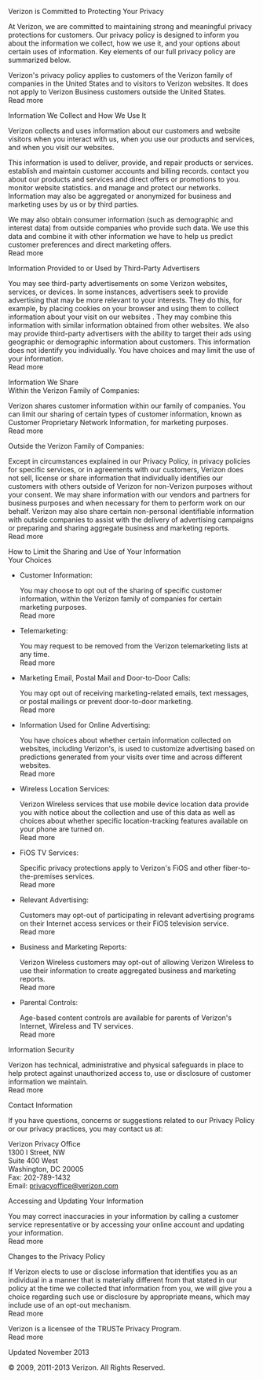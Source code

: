 Verizon is Committed to Protecting Your Privacy

At Verizon, we are committed to maintaining strong and meaningful privacy protections for customers. Our privacy policy is designed to inform you about the information we collect, how we use it, and your options about certain uses of information. Key elements of our full privacy policy are summarized below.

Verizon's privacy policy applies to customers of the Verizon family of companies in the United States and to visitors to Verizon websites. It does not apply to Verizon Business customers outside the United States.  
Read more

Information We Collect and How We Use It

Verizon collects and uses information about our customers and website visitors when you interact with us, when you use our products and services, and when you visit our websites.

This information is used to deliver, provide, and repair products or services. establish and maintain customer accounts and billing records. contact you about our products and services and direct offers or promotions to you. monitor website statistics. and manage and protect our networks. Information may also be aggregated or anonymized for business and marketing uses by us or by third parties.

We may also obtain consumer information (such as demographic and interest data) from outside companies who provide such data. We use this data and combine it with other information we have to help us predict customer preferences and direct marketing offers.  
Read more

Information Provided to or Used by Third-Party Advertisers

You may see third-party advertisements on some Verizon websites, services, or devices. In some instances, advertisers seek to provide advertising that may be more relevant to your interests. They do this, for example, by placing cookies on your browser and using them to collect information about your visit on our websites . They may combine this information with similar information obtained from other websites. We also may provide third-party advertisers with the ability to target their ads using geographic or demographic information about customers. This information does not identify you individually. You have choices and may limit the use of your information.  
Read more

Information We Share  
Within the Verizon Family of Companies:

Verizon shares customer information within our family of companies. You can limit our sharing of certain types of customer information, known as Customer Proprietary Network Information, for marketing purposes.  
Read more

Outside the Verizon Family of Companies:

Except in circumstances explained in our Privacy Policy, in privacy policies for specific services, or in agreements with our customers, Verizon does not sell, license or share information that individually identifies our customers with others outside of Verizon for non-Verizon purposes without your consent. We may share information with our vendors and partners for business purposes and when necessary for them to perform work on our behalf. Verizon may also share certain non-personal identifiable information with outside companies to assist with the delivery of advertising campaigns or preparing and sharing aggregate business and marketing reports.  
Read more

How to Limit the Sharing and Use of Your Information  
Your Choices

*   Customer Information:
    
    You may choose to opt out of the sharing of specific customer information, within the Verizon family of companies for certain marketing purposes.  
    Read more
    
*   Telemarketing:
    
    You may request to be removed from the Verizon telemarketing lists at any time.  
    Read more
    
*   Marketing Email, Postal Mail and Door-to-Door Calls:
    
    You may opt out of receiving marketing-related emails, text messages, or postal mailings or prevent door-to-door marketing.  
    Read more
    
*   Information Used for Online Advertising:
    
    You have choices about whether certain information collected on websites, including Verizon's, is used to customize advertising based on predictions generated from your visits over time and across different websites.  
    Read more
    
*   Wireless Location Services:
    
    Verizon Wireless services that use mobile device location data provide you with notice about the collection and use of this data as well as choices about whether specific location-tracking features available on your phone are turned on.  
    Read more
    
*   FiOS TV Services:
    
    Specific privacy protections apply to Verizon's FiOS and other fiber-to-the-premises services.  
    Read more
    
*   Relevant Advertising:
    
    Customers may opt-out of participating in relevant advertising programs on their Internet access services or their FiOS television service.  
    Read more
    
*   Business and Marketing Reports:
    
    Verizon Wireless customers may opt-out of allowing Verizon Wireless to use their information to create aggregated business and marketing reports.  
    Read more
    
*   Parental Controls:
    
    Age-based content controls are available for parents of Verizon's Internet, Wireless and TV services.  
    Read more
    

Information Security

Verizon has technical, administrative and physical safeguards in place to help protect against unauthorized access to, use or disclosure of customer information we maintain.  
Read more

Contact Information

If you have questions, concerns or suggestions related to our Privacy Policy or our privacy practices, you may contact us at:  
  
Verizon Privacy Office  
1300 I Street, NW  
Suite 400 West  
Washington, DC 20005  
Fax: 202-789-1432  
Email: privacyoffice@verizon.com

Accessing and Updating Your Information

You may correct inaccuracies in your information by calling a customer service representative or by accessing your online account and updating your information.  
Read more

Changes to the Privacy Policy

If Verizon elects to use or disclose information that identifies you as an individual in a manner that is materially different from that stated in our policy at the time we collected that information from you, we will give you a choice regarding such use or disclosure by appropriate means, which may include use of an opt-out mechanism.  
Read more

Verizon is a licensee of the TRUSTe Privacy Program.  
Read more

Updated November 2013

© 2009, 2011-2013 Verizon. All Rights Reserved.